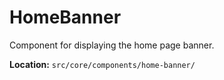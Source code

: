 # HomeBanner

Component for displaying the home page banner.

**Location:** `src/core/components/home-banner/`
